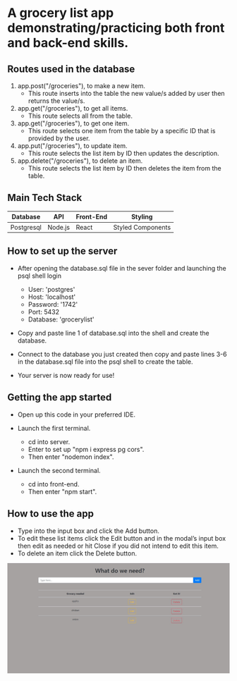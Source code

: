 # A grocery list app demonstrating/practicing both front and back-end skills.

## Routes used in the database
1) app.post("/groceries"), to make a new item.
    - This route inserts into the table the new value/s added by user then returns the value/s.
2) app.get("/groceries"), to get all items.
    - This route selects all from the table.
3) app.get("/groceries"), to get one item.
    - This route selects one item from the table by a specific ID that is provided by the user.
4) app.put("/groceries"), to update item.
    - This route selects the list item by ID then updates the description. 
5) app.delete("/groceries"), to delete an item.
    - This route selects the list item by ID then deletes the item from the table.
    
 ## Main Tech Stack
 Database   | API     | Front-End | Styling   
---------- | ------- | --------- | ----------- 
Postgresql | Node.js | React     | Styled Components 


## How to set up the server
* After opening the database.sql file in the sever folder and launching the psql shell login
    - User: 'postgres'
    - Host: 'localhost'
    - Password: '1742'
    - Port: 5432
    - Database: 'grocerylist'
    
* Copy and paste line 1 of database.sql into the shell and create the database.
* Connect to the database you just created then copy and paste lines 3-6 in the database.sql file into the psql shell to create the table.
* Your server is now ready for use!

## Getting the app started
* Open up this code in your preferred IDE.
* Launch the first terminal.
  - cd into server.
  - Enter to set up "npm i express pg cors".
  - Then enter "nodemon index".
 
* Launch the second terminal.
  - cd into front-end.
  - Then enter "npm start".
 
## How to use the app
* Type into the input box and click the Add button.
* To edit these list items click the Edit button and in the modal’s input box then edit as needed or hit Close if you did not intend to edit this item.
* To delete an item click the Delete button.

![grocery](./images/GroceryScreenshot.png)
